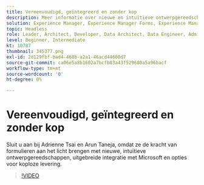 ```yaml
---
title: Vereenvoudigd, geïntegreerd en zonder kop
description: Meer informatie over nieuwe en intuïtieve ontwerpgereedschappen in AEM Forms, uitgebreide integratie met Microsoft en opties voor levering zonder kop.
solution: Experience Manager, Experience Manager Forms, Experience Manager as a Cloud Service
topic: Headless
role: Leader, Architect, Developer, Data Architect, Data Engineer, Admin, User
level: Beginner, Intermediate
kt: 10787
thumbnail: 345377.png
exl-id: 2d129fbf-bad4-468b-a2a1-46acd44600d7
source-git-commit: ca06e5a8b1602a7bcfb83a43f529680a5a96bacf
workflow-type: tm+mt
source-wordcount: '0'
ht-degree: 0%

---
```


# Vereenvoudigd, geïntegreerd en zonder kop

Sluit u aan bij Adrienne Tsai en Arun Taneja, omdat ze de kracht van formulieren aan het licht brengen met nieuwe, intuïtieve ontwerpgereedschappen, uitgebreide integratie met Microsoft en opties voor koploze levering.

>[!VIDEO](https://video.tv.adobe.com/v/345377/?quality=12&learn=on)
